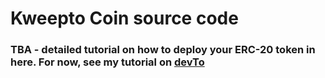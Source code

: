 # Kweepto Coin source code

### TBA - detailed tutorial on how to deploy your ERC-20 token in here. For now, see my tutorial on [devTo](https://dev.to/costamatheus97/web3-the-ultimate-guide-to-create-your-own-cryptocurrency-token-with-solidity-ne9)
